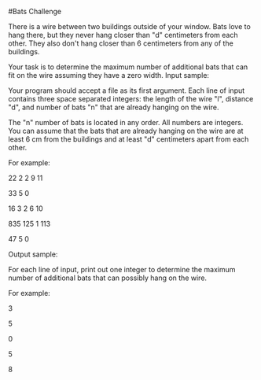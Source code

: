 #Bats Challenge

 There is a wire between two buildings outside of your window. Bats love to hang there, but they never hang closer than "d" centimeters from each other. They also don't hang closer than 6 centimeters from any of the buildings.

Your task is to determine the maximum number of additional bats that can fit on the wire assuming they have a zero width.
Input sample:


Your program should accept a file as its first argument. Each line of input contains three space separated integers: the length of the wire "l", distance "d", and number of bats "n" that are already hanging on the wire.

The "n" number of bats is located in any order. All numbers are integers. You can assume that the bats that are already hanging on the wire are at least 6 cm from the buildings and at least "d" centimeters apart from each other.

For example:

22 2 2 9 11

33 5 0

16 3 2 6 10

835 125 1 113

47 5 0

Output sample:

For each line of input, print out one integer to determine the maximum number of additional bats that can possibly hang on the wire.

For example:

3

5

0

5

8
